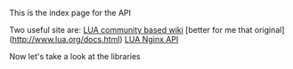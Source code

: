 This is the index page for the API

Two useful site are:
[LUA community based wiki](http://lua-users.org/wiki) [better for me that original] (http://www.lua.org/docs.html)
[LUA Nginx API](https://openresty-reference.readthedocs.io/en/latest/Lua_Nginx_API)

Now let's take a look at the libraries
